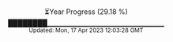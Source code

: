 <p align="center">
⏳Year Progress (29.18 %) <br>
████████▁▁▁▁▁▁▁▁▁▁▁▁▁▁▁▁▁▁▁▁▁▁ <br>
<sub>Updated: Mon, 17 Apr 2023 12:03:28 GMT</sub>
</p>

